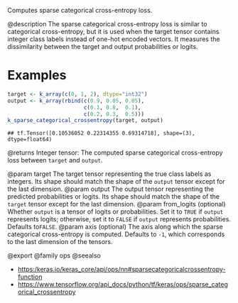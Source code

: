 Computes sparse categorical cross-entropy loss.

@description
The sparse categorical cross-entropy loss is similar to categorical
cross-entropy, but it is used when the target tensor contains integer
class labels instead of one-hot encoded vectors. It measures the
dissimilarity between the target and output probabilities or logits.

# Examples

```r
target <- k_array(c(0, 1, 2), dtype="int32")
output <- k_array(rbind(c(0.9, 0.05, 0.05),
                        c(0.1, 0.8,  0.1),
                        c(0.2, 0.3,  0.5)))
k_sparse_categorical_crossentropy(target, output)
```

```
## tf.Tensor([0.10536052 0.22314355 0.69314718], shape=(3), dtype=float64)
```

@returns
Integer tensor: The computed sparse categorical cross-entropy
loss between `target` and `output`.

@param target The target tensor representing the true class labels as
    integers. Its shape should match the shape of the `output`
    tensor except for the last dimension.
@param output The output tensor representing the predicted probabilities
    or logits.
    Its shape should match the shape of the `target` tensor except
    for the last dimension.
@param from_logits (optional) Whether `output` is a tensor of logits
    or probabilities.
    Set it to `TRUE` if `output` represents logits; otherwise,
    set it to `FALSE` if `output` represents probabilities.
    Defaults to`FALSE`.
@param axis (optional) The axis along which the sparse categorical
    cross-entropy is computed.
    Defaults to `-1`, which corresponds to the last dimension
    of the tensors.

@export
@family ops
@seealso
+ <https:/keras.io/keras_core/api/ops/nn#sparsecategoricalcrossentropy-function>
+ <https://www.tensorflow.org/api_docs/python/tf/keras/ops/sparse_categorical_crossentropy>

